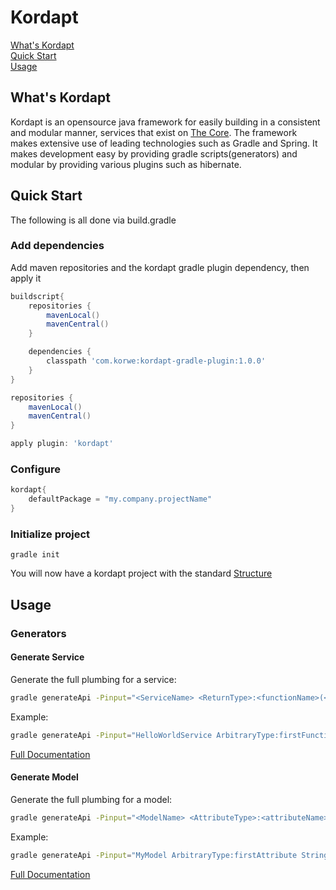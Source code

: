 Kordapt
=======

[What's Kordapt](https://github.com/korwe/kordapt#whats-kordapt "What is Kordapt")<br/>
[Quick Start](https://github.com/korwe/kordapt#quick-start "Setup and configure")<br/>
[Usage](https://github.com/korwe/kordapt#usage "Using generators")<br/>

What's Kordapt
--------------

Kordapt is an opensource java framework for easily building in a consistent and modular manner, services that exist on [The Core](https://github.com/korwe/the-core-java "The Core on Github").
The framework makes extensive use of leading technologies such as Gradle and Spring. It makes development easy by providing gradle scripts(generators) and modular by providing various plugins
such as hibernate.


Quick Start
-----

The following is all done via build.gradle
### Add dependencies

Add maven repositories and the kordapt gradle plugin dependency, then apply it
```gradle
buildscript{
    repositories {
        mavenLocal()
        mavenCentral()
    }

    dependencies {
        classpath 'com.korwe:kordapt-gradle-plugin:1.0.0'
    }
}

repositories {
    mavenLocal()
    mavenCentral()
}

apply plugin: 'kordapt'
```

### Configure
```gradle
kordapt{
    defaultPackage = "my.company.projectName"
}
```

### Initialize project
```
gradle init
```

You will now have a kordapt project with the standard [Structure](https://github.com/korwe/kordapt/wiki/Project-Structure "Standard kordapt project structure")

Usage
-----

### Generators

#### Generate Service
Generate the full plumbing for a service:
```bash
gradle generateApi -Pinput="<ServiceName> <ReturnType>:<functionName>(<params>)"
```
Example:
```bash
gradle generateApi -Pinput="HelloWorldService ArbitraryType:firstFunction() void:secondFunction(Integer inputNumber)"

```

[Full Documentation](https://github.com/korwe/kordapt/wiki/Service-Generation "Full service generation documentation")

#### Generate Model
Generate the full plumbing for a model:
```bash
gradle generateApi -Pinput="<ModelName> <AttributeType>:<attributeName>"
```
Example:
```bash
gradle generateApi -Pinput="MyModel ArbitraryType:firstAttribute String:secondAttribute"

```

[Full Documentation](https://github.com/korwe/kordapt/wiki/Model-Generation "Full model generation documentation")


